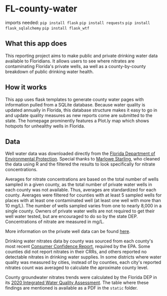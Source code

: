 # FL-county-water
imports needed:
```pip install flask```
```pip install requests```
```pip install flask_sqlalchemy```
```pip install flask_wtf```

## What this app does
This reporting project aims to make public and private drinking water data available to Floridians. It allows users to see where nitrates are contaminating Florida's private wells, aa well as a county-by-county breakdown of public drinking water health. 

## How it works
This app uses flask templates to generate county water pages with information pulled from a SQLite database. Because water quality is updated annually in Florida, this database structure makes it easy to go in and update quality measures as new reports come are submitted to the state. The homepage prominently features a Plot.ly map which shows hotspots for unhealthy wells in Florida.

## Data
Well water data was downloaded directly from the [Florida Department of Environmental Protection](https://geodata.dep.state.fl.us/datasets/FDEP::water-supply-restoration-wsrp-wells/explore?location=27.724105%2C-83.732250%2C6.76&showTable=true). Special thanks to [Marlowe Starling](https://www.wuft.org/news/author/marlowestarling/), who cleaned the data using R and the filtered the results to look specifically for nitrate concentrations.

Averages for nitrate concentrations are based on the total number of wells sampled in a given county, as the total number of private water wells in each county was not available. Thus, averages are standardized for each county. Averages were filtered for counties with at least 5 sampled wells for places with at least one contaminated well (at least one well with more than 10 mg/L). The number of wells sampled varies from one to nearly 8,000 in a single county. Owners of private water wells are not required to get their well water tested, but are encouraged to do so by the state DEP. Concentrations of nitrate are measured in mg/L. 

More information on the private well data can be found [here](https://rpubs.com/marlowe_starling/nitrogen-pollution).

Drinking water nitrates data by county was sourced from each county's most recent [Consumer Confidence Report](https://www.epa.gov/ccr/ccr-information-consumers), required by the EPA. Some counties did not report nitrates in their CRRs, and others reported no detectable nitrates in drinking water supplies. In some districts where water quality was measured by cities, instead of by counties, each city's reported nitrates count was averaged to calculate the aproximate county level.

County groundwater nitrates trends were calculated by the Florida DEP in its [2020 Integrated Water Quality Assessment](https://floridadep.gov/sites/default/files/2020_IR_Master_FINAL%20-%20ADA.pdf). The table where these findings are mentioned is available as a PDF in the ```static``` folder.
